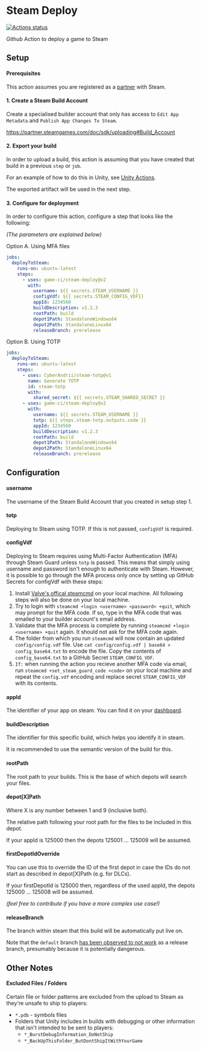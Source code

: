 # Steam Deploy

[![Actions status](https://github.com/game-ci/steam-deploy/workflows/🚀/badge.svg?event=push&branch=main)](https://github.com/game-ci/steam-deploy/actions/workflows/main.yml)

Github Action to deploy a game to Steam

## Setup

#### Prerequisites

This action assumes you are registered as a [partner](https://partner.steamgames.com/) with Steam.

#### 1. Create a Steam Build Account

Create a specialised builder account that only has access to `Edit App Metadata` and `Publish App Changes To Steam`.

https://partner.steamgames.com/doc/sdk/uploading#Build_Account

#### 2. Export your build

In order to upload a build, this action is assuming that you have created that build in a previous `step` or `job`.

For an example of how to do this in Unity, see [Unity Actions](https://github.com/game-ci/unity-actions).

The exported artifact will be used in the next step.

#### 3. Configure for deployment

In order to configure this action, configure a step that looks like the following:

_(The parameters are explained below)_

Option A. Using MFA files

```yaml
jobs:
  deployToSteam:
    runs-on: ubuntu-latest
    steps:
      - uses: game-ci/steam-deploy@v2
        with:
          username: ${{ secrets.STEAM_USERNAME }}          
          configVdf: ${{ secrets.STEAM_CONFIG_VDF}}          
          appId: 1234560
          buildDescription: v1.2.3
          rootPath: build
          depot1Path: StandaloneWindows64
          depot2Path: StandaloneLinux64
          releaseBranch: prerelease
```

Option B. Using TOTP

```yaml
jobs:
  deployToSteam:
    runs-on: ubuntu-latest
    steps:
      - uses: CyberAndrii/steam-totp@v1
        name: Generate TOTP
        id: steam-totp
        with:
          shared_secret: ${{ secrets.STEAM_SHARED_SECRET }}
      - uses: game-ci/steam-deploy@v2
        with:
          username: ${{ secrets.STEAM_USERNAME }}          
          totp: ${{ steps.steam-totp.outputs.code }}
          appId: 1234560
          buildDescription: v1.2.3
          rootPath: build
          depot1Path: StandaloneWindows64
          depot2Path: StandaloneLinux64
          releaseBranch: prerelease
```

## Configuration

#### username

The username of the Steam Build Account that you created in setup step 1.

#### totp

Deploying to Steam using TOTP. If this is not passed, `configVdf` is required.

#### configVdf

Deploying to Steam requires using Multi-Factor Authentication (MFA) through Steam Guard unless `totp` is passed.
This means that simply using username and password isn't enough to authenticate with Steam. 
However, it is possible to go through the MFA process only once by setting up GitHub Secrets for configVdf with these steps:
1. Install [Valve's offical steamcmd](https://partner.steamgames.com/doc/sdk/uploading#1) on your local machine. All following steps will also be done on your local machine.
1. Try to login with `steamcmd +login <username> <password> +quit`, which may prompt for the MFA code. If so, type in the MFA code that was emailed to your builder account's email address.
1. Validate that the MFA process is complete by running `steamcmd +login <username> +quit` again. It should not ask for the MFA code again.
1. The folder from which you run `steamcmd` will now contain an updated `config/config.vdf` file. Use `cat config/config.vdf | base64 > config_base64.txt` to encode the file. Copy the contents of `config_base64.txt` to a GitHub Secret `STEAM_CONFIG_VDF`.
1. `If:` when running the action you recieve another MFA code via email, run `steamcmd +set_steam_guard_code <code>` on your local machine and repeat the `config.vdf` encoding and replace secret `STEAM_CONFIG_VDF` with its contents.

#### appId

The identifier of your app on steam. You can find it on your [dashboard](https://partner.steamgames.com/dashboard).

#### buildDescription

The identifier for this specific build, which helps you identify it in steam. 

It is recommended to use the semantic version of the build for this.

#### rootPath

The root path to your builds. This is the base of which depots will search your files.

#### depot[X]Path

Where X is any number between 1 and 9 (inclusive both).

The relative path following your root path for the files to be included in this depot.

If your appId is 125000 then the depots 125001 ... 125009 will be assumed.

#### firstDepotIdOverride

You can use this to override the ID of the first depot in case the IDs do not start as described in depot[X]Path (e.g. for DLCs).

If your firstDepotId is 125000 then, regardless of the used appId, the depots 125000 ... 125008 will be assumed.

_(feel free to contribute if you have a more complex use case!)_

#### releaseBranch

The branch within steam that this build will be automatically put live on.

Note that the `default` branch [has been observed to not work](https://github.com/game-ci/steam-deploy/issues/19) as a release branch, presumably because it is potentially dangerous.

## Other Notes

#### Excluded Files / Folders

Certain file or folder patterns are excluded from the upload to Steam as they're unsafe to ship to players:

- `*.pdb` - symbols files
- Folders that Unity includes in builds with debugging or other information that isn't intended to be sent to players:
    - `*_BurstDebugInformation_DoNotShip`
    - `*_BackUpThisFolder_ButDontShipItWithYourGame`
